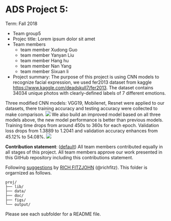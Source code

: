 # ADS Project 5: 

Term: Fall 2018

+ Team group5
+ Projec title: Lorem ipsum dolor sit amet
+ Team members
	+ team member Xudong Guo
	+ team member Yanyan Liu
	+ team member Hang hu
	+ team member Nan Yang
	+ team member Sixuan li
+ Project summary: The purpose of this project is using CNN models to recognize facial expression, we used fer2013 dataset from kaggle https://www.kaggle.com/deadskull7/fer2013. The dataset contains 34034 unique photos with clearly-defined labels of 7 different emotions.

Three modified CNN models: VGG19, Mobilenet, Resnet were applied to our datasets, there training accuracy and testing accuracy were collected to make comparison.
![](https://github.com/TZstatsADS/fall2019-proj5-sec2--proj5-grp5/blob/master/figs/transfer%20learning.jpg)
We also build an improved model based on all three models above, the new model performance is better than previous models.
Training time drops from around 450s to 360s for each epoch. Validation loss drops from 1.3889 to 1.2041 and validation accuracy enhances from 45.12% to 54.08%.
![](https://github.com/TZstatsADS/fall2019-proj5-sec2--proj5-grp5/blob/master/figs/improved%20model.png)
	
**Contribution statement**: ([default](doc/a_note_on_contributions.md)) All team members contributed equally in all stages of this project. All team members approve our work presented in this GitHub repository including this contributions statement. 

Following [suggestions](http://nicercode.github.io/blog/2013-04-05-projects/) by [RICH FITZJOHN](http://nicercode.github.io/about/#Team) (@richfitz). This folder is orgarnized as follows.

```
proj/
├── lib/
├── data/
├── doc/
├── figs/
└── output/
```

Please see each subfolder for a README file.
